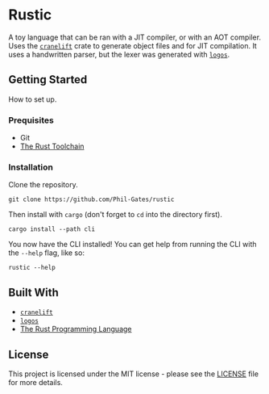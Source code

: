# Rustic
A toy language that can be ran with a JIT compiler, or with an AOT compiler. Uses the [`cranelift`](https://lib.rs/cranelift/) crate to generate object files and for JIT compilation. It uses a handwritten parser, but the lexer was generated with [`logos`](https://lib.rs/logos/).

## Getting Started
How to set up.

### Prequisites
* Git
* [The Rust Toolchain](https://rustup.rs/)

### Installation
Clone the repository.
```console
git clone https://github.com/Phil-Gates/rustic
```
Then install with `cargo` (don't forget to `cd` into the directory first).
```console
cargo install --path cli
```
You now have the CLI installed! You can get help from running the CLI with the `--help` flag, like so:
```console
rustic --help
```

## Built With
* [`cranelift`](https://lib.rs/cranelift/)
* [`logos`](https://lib.rs/logos/)
* [The Rust Programming Language](https://www.rust-lang.org/)

## License
This project is licensed under the MIT license - please see the [LICENSE](LICENSE) file for more details.
